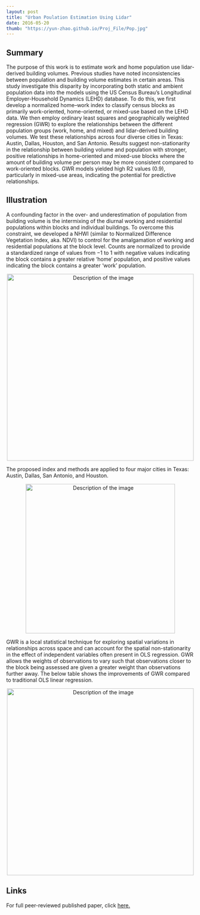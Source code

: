 ```yaml
---
layout: post
title: "Urban Poulation Estimation Using Lidar"
date: 2016-05-20
thumb: "https://yun-zhao.github.io/Proj_File/Pop.jpg" 
---
```


## Summary
 The purpose of this work is to estimate work and home population use lidar-derived building volumes.  Previous studies have noted inconsistencies between population and building volume estimates in certain areas. This study investigate this disparity by incorporating both static and ambient population data into the models using the US Census Bureau’s Longitudinal Employer-Household Dynamics (LEHD) database. To do this, we first develop a normalized home–work index to classify census blocks as primarily work-oriented, home-oriented, or mixed-use based on the LEHD data. We then employ ordinary least squares and geographically weighted regression (GWR) to explore the relationships between the different population groups (work, home, and mixed) and lidar-derived building volumes. We test these relationships across four diverse cities in Texas: Austin, Dallas, Houston, and San Antonio. Results suggest non-stationarity in the relationship between building volume and population with stronger, positive relationships in home-oriented and mixed-use blocks where the amount of building volume per person may be more consistent compared to work-oriented blocks. GWR models yielded high R2 values (0.9), particularly in mixed-use areas, indicating the potential for predictive relationships. 

## Illustration

A confounding factor in the over- and underestimation of population from building volume is the intermixing of the diurnal working and residential populations within blocks and individual buildings. To overcome this constraint, we developed a NHWI (similar to Normalized Difference Vegetation Index, aka. NDVI) to control for the amalgamation of working and residential populations at the block level. Counts are normalized to provide a standardized range of values from −1 to 1 with negative values indicating the block contains a greater relative ‘home’ population, and positive values indicating the block contains a greater ‘work’ population.  

<div style="text-align:center">
  <img src="https://yun-zhao.github.io/Proj_File/pop-1.JPG" alt="Description of the image" width="500">
</div>


The proposed index and methods are applied to four major cities in Texas: Austin, Dallas, San Antonio, and Houston.

<div style="text-align:center">
  <img src="https://yun-zhao.github.io/Proj_File/pop-2.jpeg" alt="Description of the image" width="400">
</div>

GWR  is a local statistical technique for exploring spatial variations in relationships across space and can account for the spatial non-stationarity in the effect of independent variables often present in OLS regression. GWR allows the weights of observations to vary such that observations closer to the block being assessed are given a greater weight than observations further away. The below table shows the improvements of GWR compared to traditional OLS linear regression.   

<div style="text-align:center">
  <img src="https://yun-zhao.github.io/Proj_File/pop-3.JPG" alt="Description of the image" width="500">
</div>


## Links

For full peer-reviewed published paper, click <a href="https://www.dropbox.com/scl/fi/l8rlm9zpwrw5wr0expg6d/Estimating-work-and-home-population-using-lidar-derived-building-volumes.pdf?rlkey=68gc18dbxfb4o5nctf5gqeplg&dl=0" target="_blank">here.</a>
